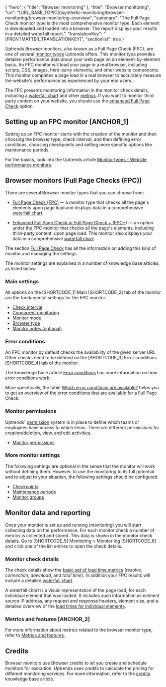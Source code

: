 {
  "hero": {
    "title": "Browser monitoring"
  },
  "title": "Browser monitoring",
  "url": "[URL_BASE_TOPICS]synthetic-monitoring/browser-monitoring/browser-monitoring-overview",
  "summary": "The Full Page Check monitor type is the most comprehensive monitor type. Each element is downloaded and loaded into a browser. The report displays your results in a detailed waterfall report.",
  "translationKey": "[FRONTMATTER_TRANSLATIONKEY]",
  "sectionlist": true
}

Uptrends Browser monitors, also known as a Full Page Check (FPC), are one of several [monitor types]([LINK_URL_1]) Uptrends offers. This monitor type provides detailed performance data about your web page on an element-by-element basis. An FPC monitor will load your page in a real browser, including scripts, CSS, images, third-party elements, and other website components. This monitor completes a page load in a real browser to accurately measure the website's performance as experienced by your end users.

The FPC presents monitoring information in the monitor check details, including a [waterfall chart]([LINK_URL_2]) and other [metrics]([LINK_URL_3]). If you want to monitor third party content on your website, you should use the [enhanced Full Page Check]([LINK_URL_4]) option.

## Setting up an FPC monitor [ANCHOR_1]

Setting up an FPC monitor starts with the creation of the monitor and then choosing the browser type, check interval, and then defining error conditions, choosing checkpoints and setting more specific options like maintenance periods.

For the basics, look into the Uptrends article [Monitor types - Website performance monitors]([LINK_URL_5]).

## Browser monitors (Full Page Checks (FPC))

There are several Browser monitor types that you can choose from:

- [Full Page Check (FPC)]([LINK_URL_6]) — a monitor type that checks all the page's elements upon page load and displays data in a comprehensive [waterfall chart]([LINK_URL_7]).

- [Enhanced Full Page Check or Full Page Check \+ (FPC+)]([LINK_URL_8]) — an option under the FPC monitor that checks all the page's elements, including third-party content, upon page load. This monitor also displays your data in a comprehensive [waterfall chart]([LINK_URL_9]).

The section [Full Page Check]([LINK_URL_10]) has all the information on adding this kind of monitor and managing the settings.

The monitor settings are explained in a number of knowledge base articles, as listed below.

### Main settings

All options on the [SHORTCODE_1] Main [SHORTCODE_2] tab of the monitor are the fundamental settings for the FPC monitor.


- [Check interval]([LINK_URL_11])
- [Concurrent monitoring]([LINK_URL_12])
- [Monitor mode]([LINK_URL_13])
- [Browser type]([LINK_URL_14])
- [Monitor notes (optional)]([LINK_URL_15])

### Error conditions

An FPC monitor by default checks the availability of the given server URL. Other checks need to be defined on the [SHORTCODE_3] Error conditions [SHORTCODE_4] tab of the monitor.

The knowledge base article [Error conditions]([LINK_URL_16]) has more information on how error conditions work.

More specifically, the table [Which error conditions are available?]([LINK_URL_17]) helps you to get an overview of the error conditions that are available for a Full Page Check.

### Monitor permissions

Uptrends' [permission]([LINK_URL_18]) system is in place to define which teams or employees have access to which items. There are different permissions for creation/deletion, view, and edit activities.

- [Monitor permissions]([LINK_URL_19])

### More monitor settings

The following settings are optional in the sense that the monitor will work without defining them. However, to use the monitoring to its full potential and to adjust to your situation, the following settings should be configured.

- [Checkpoints]([LINK_URL_20])
- [Maintenance periods]([LINK_URL_21])
- [Monitor groups]([LINK_URL_22])


## Monitor data and reporting

Once your monitor is set up and running (monitoring) you will start collecting data on the performance. For each monitor check a number of metrics is collected and stored. This data is shown in the monitor check details. Go to [SHORTCODE_5] Monitoring > Monitor log [SHORTCODE_6] and click one of the list entries to open the check details.

### Monitor check details

The check details show the [basic set of load time metrics]([LINK_URL_23]) (*resolve*, *connection*, *download*, and *total time*). In addition your FPC results will include a detailed [waterfall chart]([LINK_URL_24]).

 A waterfall chart is a visual representation of the page load, for each individual element that was loaded. It includes such information as element source IP address, any request and response headers, element size, and a detailed overview of the [load times for individual elements]([LINK_URL_25]).

### Metrics and features [ANCHOR_2]
For more information about metrics related to the browser monitor type, refer to [Metrics and features]([LINK_URL_26]).



## Credits

Browser monitors use Browser credits to let you create and schedule monitors for execution. Uptrends uses credits to calculate the pricing for different monitoring services. For more information, refer to the [credits]([LINK_URL_27]) knowledge base article.
